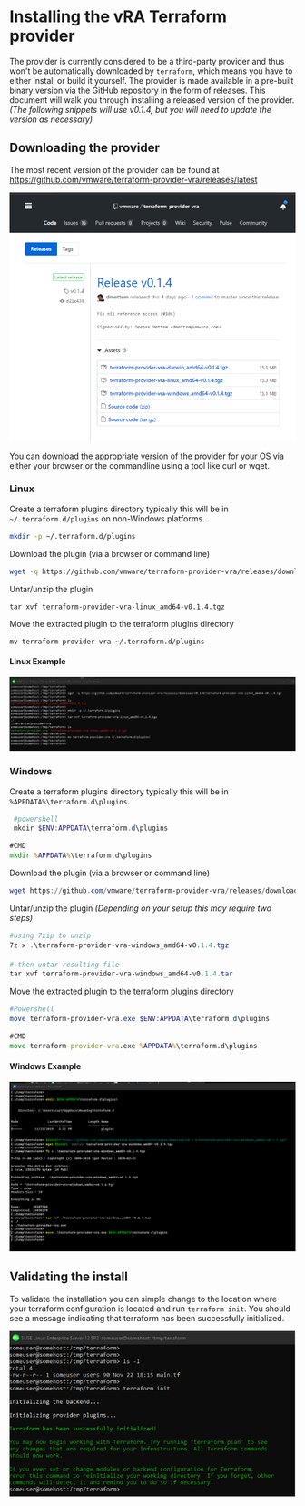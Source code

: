# Installing the vRA Terraform provider

The provider is currently considered to be a third-party provider and thus won't be automatically downloaded by ```terraform```, which means you have to either install or build it yourself. The provider is made available in a pre-built binary version via the GitHub repository in the form of releases. This document will walk you through installing a released version of the provider. _(The following snippets will use v0.1.4, but you will need to update the version as necessary)_

## Downloading the provider 

 The most recent version of the provider can be found at https://github.com/vmware/terraform-provider-vra/releases/latest

![example release](images/provider_release_example.png)

You can download the appropriate version of the provider for your OS via either your browser or the commandline using a tool like curl or wget.

### Linux

Create a terraform plugins directory typically this will be in ```~/.terraform.d/plugins``` on non-Windows platforms.

```bash
mkdir -p ~/.terraform.d/plugins
```

Download the plugin (via a browser or command line)
 ```bash
 wget -q https://github.com/vmware/terraform-provider-vra/releases/download/v0.1.4/terraform-provider-vra-linux_amd64-v0.1.4.tgz
 ```

Untar/unzip the plugin

```shell
tar xvf terraform-provider-vra-linux_amd64-v0.1.4.tgz
```

Move the extracted plugin to the terraform plugins directory

```shell 
mv terraform-provider-vra ~/.terraform.d/plugins
```
#### Linux Example 

![downloading with wget - Linux ](images/wget_release_linux.png)

### Windows

Create a terraform plugins directory typically this will be in ```%APPDATA%\terraform.d\plugins```.


```powershell 
 #powershell
 mkdir $ENV:APPDATA\terraform.d\plugins
```

```cmd
#CMD
mkdir %APPDATA%\terraform.d\plugins
```

Download the plugin (via a browser or command line)

 ```powershell
 wget https://github.com/vmware/terraform-provider-vra/releases/download/v0.1.4/terraform-provider-vra-linux_amd64-v0.1.4.tgz -outfile terraform-provider-vra-linux_amd64-v0.1.4.tgz
 ```

Untar/unzip the plugin _(Depending on your setup this may require two steps)_

```powershell
#using 7zip to unzip
7z x .\terraform-provider-vra-windows_amd64-v0.1.4.tgz

# then untar resulting file
tar xvf terraform-provider-vra-windows_amd64-v0.1.4.tar
```

Move the extracted plugin to the terraform plugins directory

```powershell
#Powershell
move terraform-provider-vra.exe $ENV:APPDATA\terraform.d\plugins
```

```cmd
#CMD
move terraform-provider-vra.exe %APPDATA%\terraform.d\plugins
```

#### Windows Example

![downloading with wget - Powershell ](images/wget_release_pshell.png)

## Validating the install

To validate the installation you can simple change to the location where your terraform configuration is located and run ```terraform init```. You should see a message indicating that terraform has been successfully initialized.

![init success](images/install_success.png)


